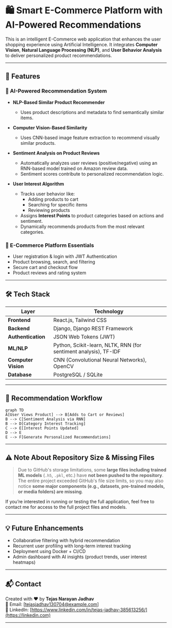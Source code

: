 
# 🛍️ Smart E-Commerce Platform with AI-Powered Recommendations

This is an intelligent E-Commerce web application that enhances the user shopping experience using Artificial Intelligence. It integrates **Computer Vision**, **Natural Language Processing (NLP)**, and **User Behavior Analysis** to deliver personalized product recommendations.

---

## 🚀 Features

### 🧠 AI-Powered Recommendation System
- **NLP-Based Similar Product Recommender**
  - Uses product descriptions and metadata to find semantically similar items.
  
- **Computer Vision-Based Similarity**
  - Uses CNN-based image feature extraction to recommend visually similar products.

- **Sentiment Analysis on Product Reviews**
  - Automatically analyzes user reviews (positive/negative) using an RNN-based model trained on Amazon review data.
  - Sentiment scores contribute to personalized recommendation logic.

- **User Interest Algorithm**
  - Tracks user behavior like:
    - Adding products to cart
    - Searching for specific items
    - Reviewing products
  - Assigns **Interest Points** to product categories based on actions and sentiment.
  - Dynamically recommends products from the most relevant categories.

### 🛒 E-Commerce Platform Essentials
- User registration & login with JWT Authentication
- Product browsing, search, and filtering
- Secure cart and checkout flow
- Product reviews and rating system

---

## 🛠️ Tech Stack

| Layer | Technology |
|-------|------------|
| **Frontend** | React.js, Tailwind CSS |
| **Backend** | Django, Django REST Framework |
| **Authentication** | JSON Web Tokens (JWT) |
| **ML/NLP** | Python, Scikit-learn, NLTK, RNN (for sentiment analysis), TF-IDF |
| **Computer Vision** | CNN (Convolutional Neural Networks), OpenCV |
| **Database** | PostgreSQL / SQLite |

---

## 🧠 Recommendation Workflow

```mermaid
graph TD
A[User Views Product] --> B[Adds to Cart or Reviews]
B --> C[Sentiment Analysis via RNN]
B --> D[Category Interest Tracking]
C --> E[Interest Points Updated]
D --> E
E --> F[Generate Personalized Recommendations]
```

---

## ⚠️ Note About Repository Size & Missing Files

> Due to GitHub's storage limitations, some **large files including trained ML models** (`.h5`, `.pkl`, etc.) have **not been pushed to the repository**.  
> The entire project exceeded GitHub's file size limits, so you may also notice **some major components (e.g., datasets, pre-trained models, or media folders) are missing**.

If you’re interested in running or testing the full application, feel free to contact me for access to the full project files and models.

---

## 💡 Future Enhancements

- Collaborative filtering with hybrid recommendation
- Recurrent user profiling with long-term interest tracking
- Deployment using Docker + CI/CD
- Admin dashboard with AI insights (product trends, user interest heatmaps)

---

## 📬 Contact

Created with ❤️ by **Tejas Narayan Jadhav**  
📧 Email: [tejasjadhav130704@example.com]  
🔗 LinkedIn: [https://www.linkedin.com/in/tejas-jadhav-385613256/](https://linkedin.com)

---

